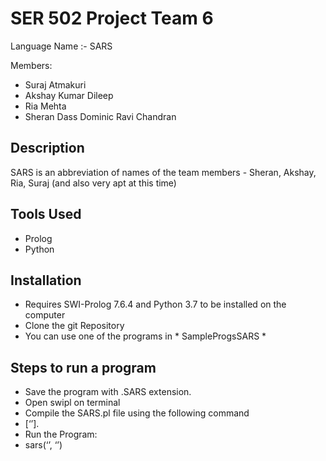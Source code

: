 # SER 502 Project Team 6

Language Name :- SARS 

Members:
- Suraj Atmakuri
- Akshay Kumar Dileep
- Ria Mehta
- Sheran Dass Dominic Ravi Chandran

## Description
SARS is an abbreviation of names of the  team members - Sheran, Akshay, Ria, Suraj (and also very apt at this time)

## Tools Used
- Prolog
- Python

## Installation
 - Requires SWI-Prolog 7.6.4 and Python 3.7 to be installed on the computer
 - Clone the git Repository
 - You can use one of the programs in * SampleProgsSARS *

## Steps to run a program
- Save the program with .SARS extension.
- Open swipl on terminal
- Compile the SARS.pl file using the following command
- [‘<path to SARS.pl file>’].
- Run the Program:
- sars(‘<path to the lexer.py file>’, ‘<path to the program file with SARS extension>’)
